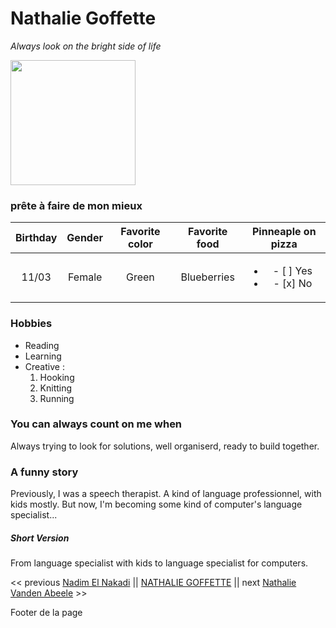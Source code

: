 # Nathalie Goffette
*Always look on the bright side of life*

<img src="https://media-exp1.licdn.com/dms/image/D4E03AQG5xj8M2XRvfQ/profile-displayphoto-shrink_800_800/0/1667581167052?e=1674086400&v=beta&t=shoouOSsRD5oOYuUo2-qvYDKm3Hbcc6ZdH_hz1fvrpU" width="200" height="200"/>

### prête à faire de mon mieux

|Birthday|Gender|Favorite color|Favorite food|Pinneaple on pizza|
|:------:|:----:|:------------:|:-----------:|:----------------:|
|11/03|Female|Green|Blueberries|<ul><li>- [ ] Yes </li><li> - [x] No</li></ul>|


### Hobbies

- Reading
- Learning
- Creative :
	1. Hooking
	2. Knitting
	3. Running

### You can always count on me when 
Always trying to look for solutions, well organiserd, ready to build together.

### A funny story 
Previously, I was a speech therapist. A kind of language professionnel, with kids mostly. But now, I'm becoming some kind of computer's language specialist...

##### Short Version 
From language specialist with kids to language specialist for computers.





<< previous [Nadim El Nakadi](https://github.com/NadimElnakadi) || [NATHALIE GOFFETTE](https://github.com/nathaliegoffette) || next [Nathalie Vanden Abeele](https://github.com/nathvda/) >>

Footer de la page

